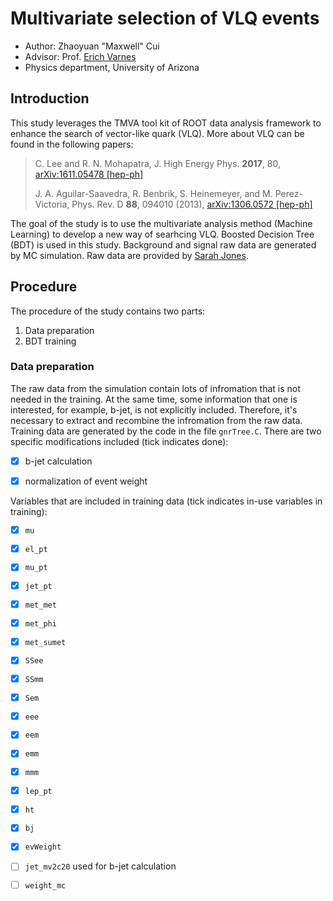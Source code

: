 # Multivariate selection of VLQ events
- Author: Zhaoyuan "Maxwell" Cui
- Advisor: Prof. [Erich Varnes](http://w3.physics.arizona.edu/people/erich-varnes)
- Physics department, University of Arizona

## Introduction
This study leverages the TMVA tool kit of ROOT data analysis framework to enhance the search of vector-like quark (VLQ). More about VLQ can be found in the following papers:
> C. Lee and R. N. Mohapatra, J. High Energy Phys. **2017**, 80, [arXiv:1611.05478 [hep-ph]](https://arxiv.org/abs/1611.05478v1)
>
> J. A. Aguilar-Saavedra, R. Benbrik, S. Heinemeyer, and M. Perez-Victoria, Phys. Rev. D **88**, 094010 (2013), [arXiv:1306.0572 [hep-ph]](https://arxiv.org/abs/1306.0572v3)

The goal of the study is to use the multivariate analysis method (Machine Learning) to develop a new way of searhcing VLQ.
Boosted Decision Tree (BDT) is used in this study. Background and signal raw data are generated by MC simulation. 
Raw data are provided by [Sarah Jones](http://w3.physics.arizona.edu/people/sarah-jones).

## Procedure
The procedure of the study contains two parts:
1. Data preparation
1. BDT training

### Data preparation
The raw data from the simulation contain lots of infromation that is not needed in the training. At the same time, some information that one is interested, for example, b-jet, is not explicitly included. Therefore, it's necessary to extract and recombine the infromation from the raw data. Training data are generated by the code in the file `gnrTree.C`. There are two specific modifications included (tick indicates done):
- [x] b-jet calculation
- [x] normalization of event weight


Variables that are included in training data (tick indicates in-use variables in training):
- [x] `mu`
- [x] `el_pt`
- [x] `mu_pt`
- [x] `jet_pt`
- [x] `met_met`
- [x] `met_phi`
- [x] `met_sumet`
- [x] `SSee`
- [x] `SSmm`
- [x] `Sem`
- [x] `eee`
- [x] `eem`
- [x] `emm`
- [x] `mmm`
- [x] `lep_pt`
- [x] `ht`
- [x] `bj`
- [x] `evWeight`
- [ ] `jet_mv2c20` used for b-jet calculation
- [ ] `weight_mc`

